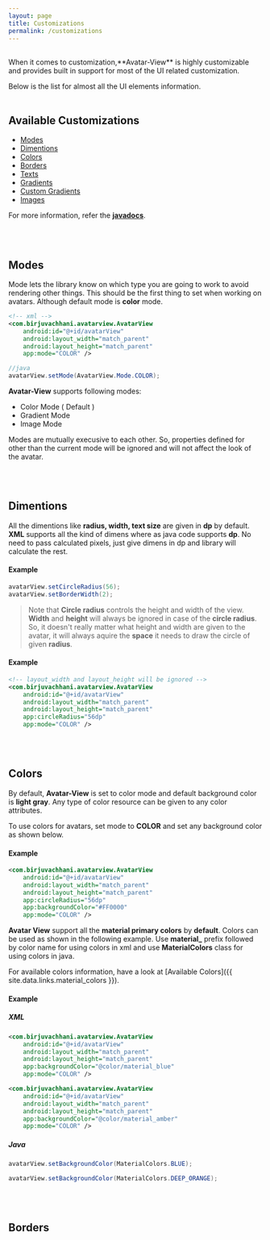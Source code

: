 ```yaml
---
layout: page
title: Customizations
permalink: /customizations
---
```


<br/>
When it comes to customization,**Avatar-View** is highly customizable and provides built in support for most of the UI related customization.

Below is the list for almost all the UI elements information.
<br/>
<br/>
## Available Customizations

* [Modes](#modes)
* [Dimentions](#dimensions)
* [Colors](#colors)
* [Borders](#borders)
* [Texts](#texts)
* [Gradients](#gradients)
* [Custom Gradients](#custom_gradients)
* [Images](#images)

For more information, refer the [**javadocs**]().

<!------------------------------------- Modes ------------------------------------->
<div class="modes"></div>
<br/>
<br/>

## Modes

Mode lets the library know on which type you are going to work to avoid rendering other things.
This should be the first thing to set when working on avatars. Although default mode is **color** mode.

```xml
<!-- xml -->
<com.birjuvachhani.avatarview.AvatarView
    android:id="@+id/avatarView"
    android:layout_width="match_parent"
    android:layout_height="match_parent"
    app:mode="COLOR" />
```

```java
//java
avatarView.setMode(AvatarView.Mode.COLOR);
```

**Avatar-View** supports following modes:
* Color Mode ( Default )
* Gradient Mode
* Image Mode

Modes are mutually execusive to each other. So, properties defined for other than the current mode will be ignored and will not affect the look of the avatar. 

<!------------------------------------- Dimentions ------------------------------------->
<div id="dimensions"></div>
<br/>
<br/>

## Dimentions

All the dimentions like **radius, width, text size** are given in **dp** by default. **XML** supports all the kind of dimens where as java code supports **dp**. No need to pass calculated pixels, just give dimens in dp and library will calculate the rest.

#### Example
```java
avatarView.setCircleRadius(56);
avatarView.setBorderWidth(2);
```

> Note that **Circle radius** controls the height and width of the view. **Width** and **height** will always be ignored in case of the **circle radius**. So, it doesn't really matter what height and width are given to the avatar, it will always aquire the **space** it needs to draw the circle of given **radius**.

#### Example
```xml
<!-- layout_width and layout_height will be ignored -->
<com.birjuvachhani.avatarview.AvatarView
    android:id="@+id/avatarView"
    android:layout_width="match_parent"
    android:layout_height="match_parent"
    app:circleRadius="56dp"
    app:mode="COLOR" />
```

<!------------------------------------- Colors ------------------------------------->
<div id="colors"></div>
<br/>
<br/>

## Colors

By default, **Avatar-View** is set to color mode and default background color is **light gray**.
Any type of color resource can be given to any color attributes. 

To use colors for avatars, set mode to **COLOR** and set any background color as shown below.

#### Example
```xml
<com.birjuvachhani.avatarview.AvatarView
    android:id="@+id/avatarView"
    android:layout_width="match_parent"
    android:layout_height="match_parent"
    app:circleRadius="56dp"
    app:backgroundColor="#FF0000"
    app:mode="COLOR" />
```

**Avatar View** support all the **material primary colors** by **default**. Colors can be used as shown in the following example.
Use **material_** prefix followed by color name for using colors in xml and use **MaterialColors** class for using colors in java. 

For available colors information, have a look at [Available Colors]({{ site.data.links.material_colors }}).

#### Example
##### XML
```xml
<com.birjuvachhani.avatarview.AvatarView
    android:id="@+id/avatarView"
    android:layout_width="match_parent"
    android:layout_height="match_parent"
    app:backgroundColor="@color/material_blue"
    app:mode="COLOR" />
```

```xml
<com.birjuvachhani.avatarview.AvatarView
    android:id="@+id/avatarView"
    android:layout_width="match_parent"
    android:layout_height="match_parent"
    app:backgroundColor="@color/material_amber"
    app:mode="COLOR" />
```

##### Java
```java
avatarView.setBackgroundColor(MaterialColors.BLUE);
```
```java
avatarView.setBackgroundColor(MaterialColors.DEEP_ORANGE);
```

<div id="borders"></div>
<br/>
<br/>

## Borders

